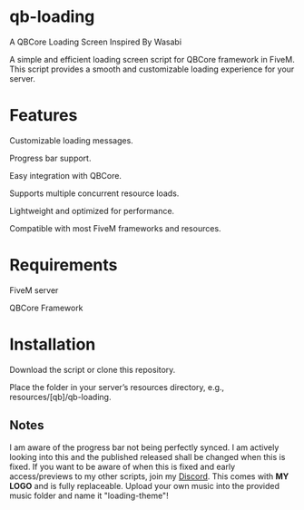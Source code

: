 # qb-loading
A QBCore Loading Screen Inspired By Wasabi

A simple and efficient loading screen script for QBCore framework in FiveM. This script provides a smooth and customizable loading experience for your server.

# Features

Customizable loading messages.

Progress bar support.

Easy integration with QBCore.

Supports multiple concurrent resource loads.

Lightweight and optimized for performance.

Compatible with most FiveM frameworks and resources.

# Requirements

FiveM server

QBCore Framework

# Installation

Download the script or clone this repository.

Place the folder in your server’s resources directory, e.g., resources/[qb]/qb-loading.

## Notes

I am aware of the progress bar not being perfectly synced. I am actively looking into this and the published released shall be changed when this is fixed.
If you want to be aware of when this is fixed and early access/previews to my other scripts, join my [Discord](https://discord.gg/NhhBaGXUX8).
This comes with **MY LOGO** and is fully replaceable. 
Upload your own music into the provided music folder and name it "loading-theme"!
